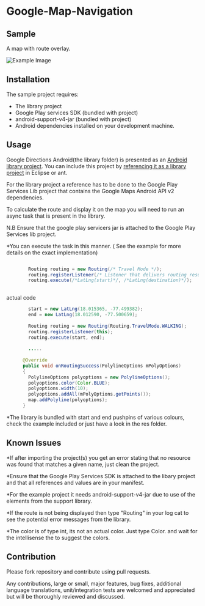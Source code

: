 Google-Map-Navigation 
=========================



Sample
------

A map with route overlay.

![Example Image][1]


Installation
------------

The sample project requires:

* The library project
* Google Play services SDK (bundled with project)
* android-support-v4-jar (bundled with project)
* Android dependencies installed on your development machine.

Usage
-----

Google Directions Android(the library folder) is presented as an [Android library project](http://developer.android.com/guide/developing/projects/projects-eclipse.html).
You can include this project by [referencing it as a library project](http://developer.android.com/guide/developing/projects/projects-eclipse.html#ReferencingLibraryProject) in Eclipse or ant.

For the library project a reference has to be done to the Google Play Services Lib project that contains the Google Maps Android API v2 dependencies.

To calculate the route and display it on the map you will need to run an async task that is present in the library.

N.B  Ensure that the google play servicers jar is attached to the Google Play Services lib project.


*You can execute the task in this manner. ( See the example for more details on the exact implementation)



``` java

        Routing routing = new Routing(/* Travel Mode */);
        routing.registerListener(/* Listener that delivers routing results.*/);
        routing.execute(/*LatLng(start)*/, /*LatLng(destination)*/);
        
```

actual code 
``` java
        start = new LatLng(18.015365, -77.499382);
        end = new LatLng(18.012590, -77.500659);
        
        Routing routing = new Routing(Routing.TravelMode.WALKING);
        routing.registerListener(this);
        routing.execute(start, end);
        
        .....
        
      @Override
      public void onRoutingSuccess(PolylineOptions mPolyOptions) 
      {
        PolylineOptions polyoptions = new PolylineOptions();
        polyoptions.color(Color.BLUE);
        polyoptions.width(10);
        polyoptions.addAll(mPolyOptions.getPoints());
        map.addPolyline(polyoptions);
      }
```

*The library is bundled with start and end pushpins of various colours, check the example included or just have a look in the res folder.

Known Issues
------------
*If after importing the project(s) you get an error stating that no resource was found that matches a given name,
just clean the project.

*Ensure that the Google Play Services SDK is attached to the libary project and that all references and values are in your manifest.

*For the example project it needs android-support-v4-jar due to use of the elements from the support library.

*If the route is not being displayed then type "Routing" in your log cat to see the potential error messages from the library.

*The color is of type int, its not an actual color. Just type Color. and wait for the intellisense the to suggest the colors.

Contribution
------------

Please fork  repository and contribute using pull requests.

Any contributions, large or small, major features, bug fixes, additional language translations, unit/integration tests are welcomed and appreciated but will be thoroughly reviewed and discussed.
 


[1]:http://i41.tinypic.com/2dw97r7.jpg



